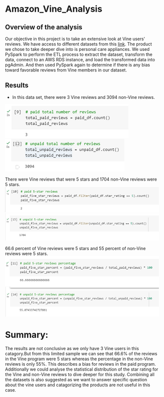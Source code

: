 # Amazon_Vine_Analysis

## Overview of the analysis
Our objective in this project is to take an extensive look at Vine users' reviews. We have access to different datasets from this [link](https://s3.amazonaws.com/amazon-reviews-pds/tsv/index.txt "link"). The product we chose to take deeper dive into is personal care appliances. We used PySpark to perform the ETL process to extract the dataset, transform the data, connect to an AWS RDS instance, and load the transformed data into pgAdmin. And then used PySpark again to determine if there is any bias toward favorable reviews from Vine members in our dataset.


## Results
- In this data set, there were  3  Vine reviews and  3094  non-Vine reviews.

![Total Vine reviews](Images/total_vine.PNG)
![Total non-Vine reviews](Images/total_unpaid.PNG)

There were  Vine reviews that were 5 stars and  1704  non-Vine reviews were 5 stars.
![5 star Vine reviews](Images/5_star_vine.PNG)
![5 star non-Vine reviews](Images/5_star_unpaid.PNG)

66.6 percent of Vine reviews were 5 stars and 55 percent of non-Vine reviews were 5 stars.
![Percentage of 5stars Vine reviews](Images/per_5_star_vine.PNG)
![Percentage of 5stars non-Vine reviews](Images/per_5_star_unpaid.PNG)

# Summary: 
The results are not conclusive as we only have 3 Vine users in this catagory.But from this limited sample we can see that 66.6% of the reviews in the Vine program were 5 stars whereas the percentage in the non-Vine reviews is only 55%. This describes a bias for reviews in the paid program. Additionally we could analyse the statistical distribution of the star rating for the Vine and non-Vine reviews to dive deeper for this study. Combining all the datasets is also suggested as we want to answer specific question about the vine users and catagorizing the products are not useful in this case.

